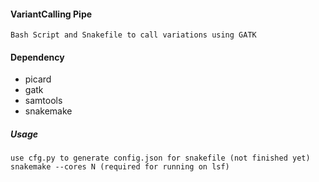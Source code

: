 #### VariantCalling Pipe 
```
Bash Script and Snakefile to call variations using GATK
```
#### Dependency

- picard
- gatk
- samtools
- snakemake

##### Usage
```
use cfg.py to generate config.json for snakefile (not finished yet)
snakemake --cores N (required for running on lsf) 
```


